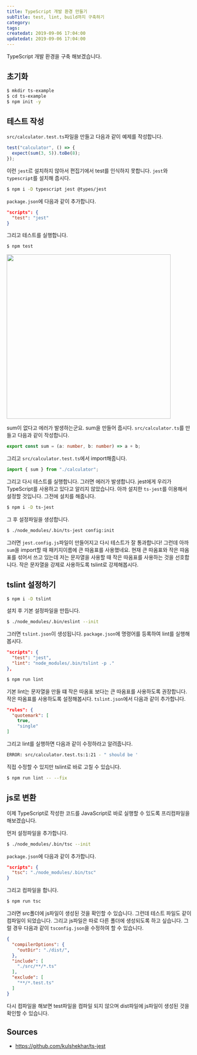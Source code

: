 ```yaml
---
title: TypeScript 개발 환경 만들기
subTitle: test, lint, build까지 구축하기
category: 
tags: 
createdat: 2019-09-06 17:04:00
updatedat: 2019-09-06 17:04:00
---
```


TypeScript 개발 환경을 구축 해보겠습니다.

## 초기화 

```bash
$ mkdir ts-example
$ cd ts-example
$ npm init -y
```

## 테스트 작성
`src/calculator.test.ts`파일을 만들고 다음과 같이 예제를 작성합니다.
```ts
test("calculator", () => {
  expect(sum(3, 5)).toBe(8);
});
```

이런 `jest`르 설치하지 않아서 편집기에서 test를 인식하지 못합니다. `jest`와 
`typescript`를 설치해 줍시다.

```bash
$ npm i -D typescript jest @types/jest
```

`package.json`에 다음과 같이 추가합니다.

```json
"scripts": {
  "test": "jest"
}
```

그리고 테스트를 실행합니다.

```bash
$ npm test
```

<img width="447" src="https://user-images.githubusercontent.com/14071105/64415323-065c5480-d0d0-11e9-9359-b5a39ed0b026.png">


sum이 없다고 에러가 발생하는군요. sum을 만들어 줍시다. `src/calculator.ts`를
만들고 다음과 같이 작성합니다.

```ts
export const sum = (a: number, b: number) => a + b;
```

그리고 `src/calculator.test.ts`에서 import해줍니다.

```ts
import { sum } from "./calculator";
```

그리고 다시 테스트를 실행합니다. 그러면 에러가 발생합니다. jest에게 우리가
TypeScript를 사용하고 있다고 알리지 않았습니다. 아까 설치한 `ts-jest`를 이용해서
설정할 것입니다. 그전에 설치를 해줍니다.

```bash
$ npm i -D ts-jest
```

그 후 설정파일을 생성합니다.

```bash
$ ./node_modules/.bin/ts-jest config:init
```

그러면 `jest.config.js`파일이 만들어지고 다시 테스트가 잘 통과합니다! 그런데
아까 `sum`을 import할 때 패키지이름에 큰 따옴표를 사용했네요. 현재 큰 따옴표와
작은 따옴표를 섞어서 쓰고 있는데 저는 문자열을 사용할 때 작은 따옴표를 사용하는
것을 선호합니다. 작은 문자열을 강제로 사용하도록 tslint로 강제해봅시다.

## tslint 설정하기

```bash
$ npm i -D tslint
```

설치 후 기본 설정파일을 만듭니다.

```bash
$ ./node_modules/.bin/eslint --init
```

그러면 `tslint.json`이 생성됩니다. `package.json`에 명령어를 등록하여 lint를
실행해봅시다.

```json
"scripts": {
  "test": "jest",
  "lint": "node_modules/.bin/tslint -p ."
},
```

```bash
$ npm run lint
```

기본 lint는 문자열을 만들 떄 작은 따옴표 보다는 큰 따옴표를 사용하도록
권장합니다. 작은 따옴표를 사용하도록 설정해봅시다. `tslint.json`에서 다음과 같이 추가합니다.

```json
"rules": {
  "quotemark": [
    true,
    "single"
]
```

그리고 lint를 실행하면 다음과 같이 수정하라고 알려줍니다.

```bash
ERROR: src/calculator.test.ts:1:21 - " should be '
```

직접 수정할 수 있지만 tslint로 바로 고칠 수 있습니다.

```bash
$ npm run lint -- --fix
```

## js로 변환

이제 TypeScript로 작성한 코드를 JavaScript로 바로 실행할 수 있도록 프리컴파일을
해보겠습니다.

먼저 설정파일을 추가합니다.

```bash
$ ./node_modules/.bin/tsc --init
```

 `package.json`에 다음과 같이 추가합니다. 
```json
"scripts": {
  "tsc": "./node_modules/.bin/tsc"
}
```

그리고 컴파일을 합니다.

```bash
$ npm run tsc
```

그러면 src폴더에 js파일이 생성된 것을 확인할 수 있습니다. 그런데 테스트 파일도
같이 컴파일이 되었습니다. 그리고 js파일은 따로 다른 폴더에 생성되도록 하고
싶습니다. 그럴 경우 다음과 같이 `tsconfig.json`을 수정하여 할 수 있습니다.

```json
{
  "compilerOptions": {
    "outDir": "./dist/",
  },
  "include": [
    "./src/**/*.ts"
  ],
  "exclude": [
    "**/*.test.ts"
  ]
}
```

다시 컴파일을 해보면 test파일을 컴파일 되지 않으며 dist파일에 js파일이 생성된 것을 확인할 수 있습니다.

## Sources

* <https://github.com/kulshekhar/ts-jest>